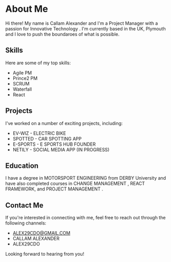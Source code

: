 

# About Me

Hi there! My name is Callam Alexander and I'm a Project Manager with a passion for Innovative Technology . I'm currently based in the UK, Plymouth and I love to push the boundaroes of what is possible. 

## Skills

Here are some of my top skills:

- Agile PM
- Prince2 PM
- SCRUM
- Waterfall
- React

## Projects

I've worked on a number of exciting projects, including:

- EV-WIZ - ELECTRIC BIKE
- SPOTTED - CAR SPOTTING APP
- E-SPORTS - E SPORTS HUB FOUNDER
- NETILY - SOCIAL MEDIA APP (IN PROGRESS) 

## Education

I have a degree in MOTORSPORT ENGINEERING from DERBY University and have also completed courses in CHANGE MANAGEMENT , REACT FRAMEWORK, and PROJECT MANAGEMENT .

## Contact Me

If you're interested in connecting with me, feel free to reach out through the following channels:

- ALEX29CDO@GMAIL.COM
- CALLAM ALEXANDER
- ALEX29CDO

Looking forward to hearing from you!









